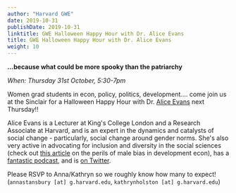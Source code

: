 ```yaml
---
author: "Harvard GWE"
date: 2019-10-31
publishDate: 2019-10-31
linktitle: GWE Halloween Happy Hour with Dr. Alice Evans
title: GWE Halloween Happy Hour with Dr. Alice Evans
weight: 10
---
```


**...because what could be more spooky than the patriarchy**

*When: Thursday 31st October, 5:30-7pm*

Women grad students in econ, policy, politics, development.... come join us at the Sinclair for a Halloween Happy Hour with Dr. [Alice Evans](https://www.draliceevans.com/) next Thursday!! 

Alice Evans is a Lecturer at King's College London and a Research Associate at Harvard, and is an expert in the dynamics and catalysts of social change - particularly, social change around gender norms. She's also very active in advocating for inclusion and diversity in the social sciences (check out [this article](https://oxfamblogs.org/fp2p/the-perils-of-male-bias-alice-evans-replies-to-yesterdays-sausagefest/) on the perils of male bias in development econ), has a [fantastic podcast](https://soundcloud.com/user-845572280), and is [on Twitter](https://twitter.com/_alice_evans). 

Please RSVP to Anna/Kathryn so we roughly know how many to expect! (`annastansbury [at] g.harvard.edu`, `kathrynholston [at] g.harvard.edu`)